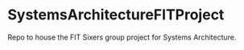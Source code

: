 # SystemsArchitectureFITProject
Repo to house the FIT Sixers group project for Systems Architecture.
